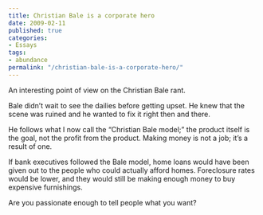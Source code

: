 ```yaml
---
title: Christian Bale is a corporate hero
date: 2009-02-11
published: true
categories:
- Essays
tags:
- abundance
permalink: "/christian-bale-is-a-corporate-hero/"
---
```

An interesting point of view on the Christian Bale rant.

Bale didn’t wait to see the dailies before getting upset. He knew that the scene was ruined and he wanted to fix it right then and there.

He follows what I now call the “Christian Bale model;” the product itself is the goal, not the profit from the product. Making money is not a job; it’s a result of one.

If bank executives followed the Bale model, home loans would have been given out to the people who could actually afford homes. Foreclosure rates would be lower, and they would still be making enough money to buy expensive furnishings.

Are you passionate enough to tell people what you want?